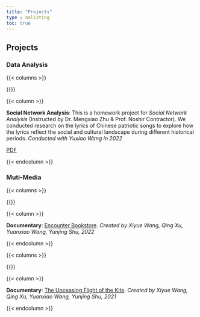 ```yaml
---
title: "Projects"
type : nolisting
toc: true
---
```


## Projects

### Data Analysis

{{< columns >}}

{{<figure-a src="/images/sna.png">}}

{{< column >}}

**Social Network Analysis**: This is a homework project for *Social Network Analysis* (Instructed by Dr. Mengxiao Zhu & Prof. Noshir Contractor). We conducted research on the lyrics of Chinese patriotic songs to explore how the lyrics reflect the social and cultural landscape during different historical periods.
*Conducted with Yuxiao Wang in 2022*

[PDF](/pdf/sna.pdf)

{{< endcolumn >}}

### Muti-Media

{{< columns >}}

{{<figure-a src="/images/yjsd.png">}}

{{< column >}}

**Documentary**: [Encounter Bookstore](https://www.bilibili.com/video/BV1DV411W7GW/?share_source=copy_web&vd_source=7cec8342b83e59fbe03433939d5bf6e5). *Created by Xiyue Wang, Qing Xu, Yuanxiao Wang, Yunjing Shu, 2022*

{{< endcolumn >}}

{{< columns >}}

{{<figure-a src="/images/yfbx.png">}}

{{< column >}}

**Documentary**: [The Unceasing Flight of the Kite](https://youtu.be/ePda6o6_z4g?si=fVOBugOHTPcCPRCw). *Created by Xiyue Wang, Qing Xu, Yuanxiao Wang, Yunjing Shu, 2021*

{{< endcolumn >}}







